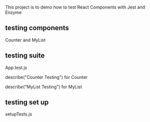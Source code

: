 This project is to demo how to test React Components with Jest and Enzyme

## testing components

Counter and MyList

## testing suite

App.test.js

describe("Counter Testing") for Counter

describe("MyList Testing") for MyList

## testing set up

setupTests.js